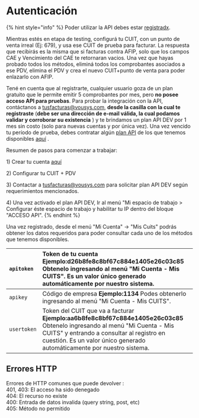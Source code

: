 # Autenticación

{% hint style="info" %}
Poder utilizar la API debes estar [registradx](https://www.tusfacturas.com.ar/registrarme-factura-electronica.html). 

Mientras estés en etapa de testing, configurá tu CUIT, con un punto de venta irreal \(Ej: 679\), y usa ese CUIT de prueba para facturar. La respuesta que recibirás es la misma que si facturas contra AFIP, solo que los campos CAE y Vencimiento del CAE te retornaran vacios. Una vez que hayas probado todos los métodos, eliminá todos los comprobantes asociados a ese PDV, elimina el PDV y crea el nuevo CUIT+punto de venta para poder enlazarlo con AFIP. 

Tené en cuenta que al registrarte, cualquier usuario goza de un plan gratuito que le permite emitir 5 comprobantes por mes, pero **no posee acceso API para pruebas**. Para probar la integración con la API, contáctanos a tusfacturas@vousys.com, **desde la casilla con la cual te registraste** \(**debe ser una dirección de e-mail válida, la cual podamos validar y corroborar su existencia** \) y te brindamos un plan API DEV por 1 mes sin costo \(solo para nuevas cuentas y por única vez\). Una vez vencido tu período de prueba, debes contratar algún [plan API](https://www.tusfacturas.com.ar/tarifas-factura-electronica.html) de los que tenemos disponibles [aquí](https://www.tusfacturas.com.ar/tarifas-factura-electronica.html) .

Resumen de pasos para comenzar a trabajar:

1\)  Crear tu cuenta [aquí](https://www.tusfacturas.app)

2\) Configurar tu CUIT + PDV

3\) Contactar a tusfacturas@vousys.com para solicitar plan API DEV según requerimientos mencionados.

4\) Una vez activado el plan API DEV, Ir al menú  "Mi espacio de trabajo &gt; Configurar éste espacio de trabajo y habilitar tu IP  dentro del bloque "ACCESO API".
{% endhint %}

Una vez registrado, desde el menú "Mi Cuenta" -&gt; "Mis Cuits" podrás obtener los datos requeridos para poder consultar cada uno de los métodos que tenemos disponibles.

| `apitoken` | Token de tu cuenta **Ejemplo:d26b8fe8c8bf67c884e1405e26c03c85**  Obtenelo ingresando al menú "Mi Cuenta - Mis CUITS". Es un valor único generado automáticamente por nuestro sistema. |
| :--- | :--- |
| `apikey` | Código de empresa **Ejemplo:1134** Podes obtenerlo ingresando al menú "Mi Cuenta - Mis CUITS". |
| `usertoken` | Token del CUIT que va a facturar **Ejemplo:aa6b8fe8c8bf67c884e1405e26c03c85** Obtenelo ingresando al menú "Mi Cuenta - Mis CUITS" y entrando a consultar al registro en cuestión. Es un valor único generado automáticamente por nuestro sistema. |

## Errores HTTP <a id="errores-http"></a>

Errores de HTTP comunes que puede devolver :   
401, 403: El acceso ha sido denegado  
404: El recurso no existe  
400: Entrada de datos invalida \(query string, post, etc\)  
405: Método no permitido

